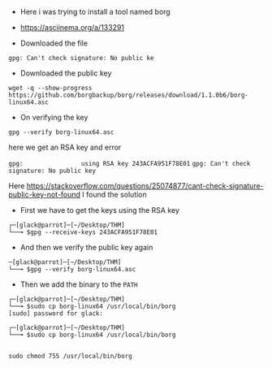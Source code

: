 
- Here i was trying to install a tool named borg
- https://asciinema.org/a/133291


- Downloaded the file
```
gpg: Can't check signature: No public ke
```

- Downloaded the public key

```
wget -q --show-progress https://github.com/borgbackup/borg/releases/download/1.1.0b6/borg-linux64.asc
```

- On verifying the key
```
gpg --verify borg-linux64.asc
```

here we get an RSA key and error 

`gpg:                using RSA key 243ACFA951F78E01`
`gpg: Can't check signature: No public key`

Here https://stackoverflow.com/questions/25074877/cant-check-signature-public-key-not-found I found the solution

- First we have to get the keys using the RSA key
```
┌─[glack@parrot]─[~/Desktop/THM]
└──╼ $gpg --receive-keys 243ACFA951F78E01
```


- And then we verify the public key again
```
─[glack@parrot]─[~/Desktop/THM]
└──╼ $gpg --verify borg-linux64.asc
```


- Then we add the binary to the `PATH`

```
┌─[glack@parrot]─[~/Desktop/THM]
└──╼ $sudo cp borg-linux64 /usr/local/bin/borg
[sudo] password for glack: 

┌─[glack@parrot]─[~/Desktop/THM]
└──╼ $sudo cp borg-linux64 /usr/local/bin/borg


sudo chmod 755 /usr/local/bin/borg
```
